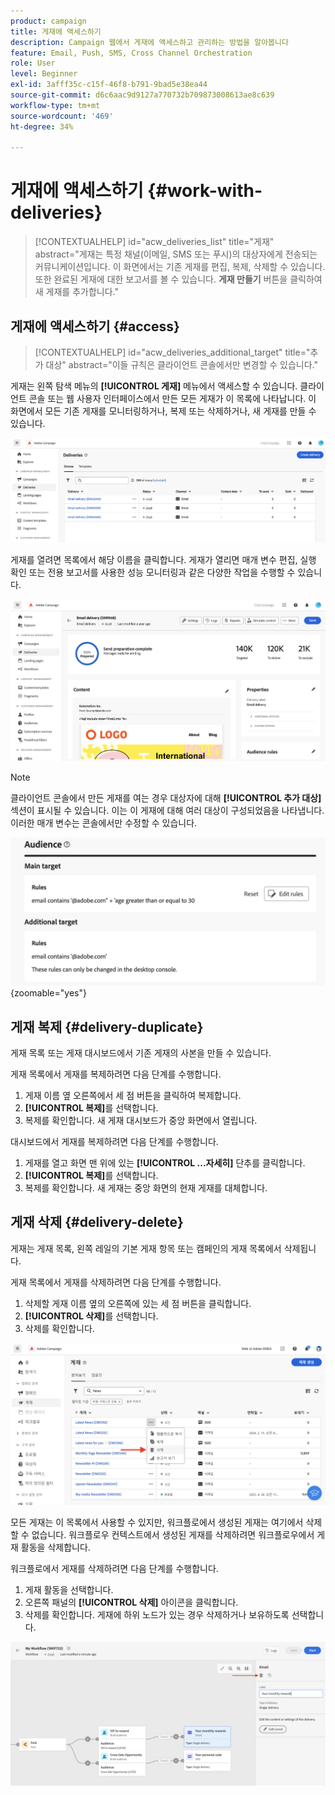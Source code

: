 ```yaml
---
product: campaign
title: 게재에 액세스하기
description: Campaign 웹에서 게재에 액세스하고 관리하는 방법을 알아봅니다
feature: Email, Push, SMS, Cross Channel Orchestration
role: User
level: Beginner
exl-id: 3afff35c-c15f-46f8-b791-9bad5e38ea44
source-git-commit: d6c6aac9d9127a770732b709873008613ae8c639
workflow-type: tm+mt
source-wordcount: '469'
ht-degree: 34%

---
```


# 게재에 액세스하기 {#work-with-deliveries}

>[!CONTEXTUALHELP]
>id="acw_deliveries_list"
>title="게재"
>abstract="게재는 특정 채널(이메일, SMS 또는 푸시)의 대상자에게 전송되는 커뮤니케이션입니다. 이 화면에서는 기존 게재를 편집, 복제, 삭제할 수 있습니다. 또한 완료된 게재에 대한 보고서를 볼 수 있습니다. **게재 만들기** 버튼을 클릭하여 새 게재를 추가합니다."

## 게재에 액세스하기 {#access}

>[!CONTEXTUALHELP]
>id="acw_deliveries_additional_target"
>title="추가 대상"
>abstract="이들 규칙은 클라이언트 콘솔에서만 변경할 수 있습니다."

게재는 왼쪽 탐색 메뉴의 **[!UICONTROL 게재]** 메뉴에서 액세스할 수 있습니다. 클라이언트 콘솔 또는 웹 사용자 인터페이스에서 만든 모든 게재가 이 목록에 나타납니다. 이 화면에서 모든 기존 게재를 모니터링하거나, 복제 또는 삭제하거나, 새 게재를 만들 수 있습니다.

![인터페이스에 표시된 게재 목록](assets/deliveries-list.png)

게재를 열려면 목록에서 해당 이름을 클릭합니다. 게재가 열리면 매개 변수 편집, 실행 확인 또는 전용 보고서를 사용한 성능 모니터링과 같은 다양한 작업을 수행할 수 있습니다.

![매개 변수 및 보고서를 표시하는 게재 세부 정보 화면](assets/delivery-details.png)

>[!NOTE]
>
>클라이언트 콘솔에서 만든 게재를 여는 경우 대상자에 대해 **[!UICONTROL 추가 대상]** 섹션이 표시될 수 있습니다. 이는 이 게재에 대해 여러 대상이 구성되었음을 나타냅니다. 이러한 매개 변수는 콘솔에서만 수정할 수 있습니다.
>
>![추가 대상 구성에 대한 경고 메시지](assets/target-warning-audience.png){zoomable="yes"}

## 게재 복제 {#delivery-duplicate}

게재 목록 또는 게재 대시보드에서 기존 게재의 사본을 만들 수 있습니다.

게재 목록에서 게재를 복제하려면 다음 단계를 수행합니다.

1. 게재 이름 옆 오른쪽에서 세 점 버튼을 클릭하여 복제합니다.
1. **[!UICONTROL 복제]**&#x200B;를 선택합니다.
1. 복제를 확인합니다. 새 게재 대시보드가 중앙 화면에서 열립니다.

대시보드에서 게재를 복제하려면 다음 단계를 수행합니다.

1. 게재를 열고 화면 맨 위에 있는 **[!UICONTROL ...자세히]** 단추를 클릭합니다.
1. **[!UICONTROL 복제]**&#x200B;를 선택합니다.
1. 복제를 확인합니다. 새 게재는 중앙 화면의 현재 게재를 대체합니다.

## 게재 삭제 {#delivery-delete}

게재는 게재 목록, 왼쪽 레일의 기본 게재 항목 또는 캠페인의 게재 목록에서 삭제됩니다.

게재 목록에서 게재를 삭제하려면 다음 단계를 수행합니다.

1. 삭제할 게재 이름 옆의 오른쪽에 있는 세 점 버튼을 클릭합니다.
1. **[!UICONTROL 삭제]**&#x200B;를 선택합니다.
1. 삭제를 확인합니다.

![게재 목록 인터페이스에서 게재 삭제](assets/delete-delivery-from-list.png)

모든 게재는 이 목록에서 사용할 수 있지만, 워크플로에서 생성된 게재는 여기에서 삭제할 수 없습니다. 워크플로우 컨텍스트에서 생성된 게재를 삭제하려면 워크플로우에서 게재 활동을 삭제합니다.

워크플로에서 게재를 삭제하려면 다음 단계를 수행합니다.

1. 게재 활동을 선택합니다.
1. 오른쪽 패널의 **[!UICONTROL 삭제]** 아이콘을 클릭합니다.
1. 삭제를 확인합니다. 게재에 하위 노드가 있는 경우 삭제하거나 보유하도록 선택합니다.

![워크플로우 내에서 게재 활동 삭제](assets/delete-delivery-from-wf.png)
